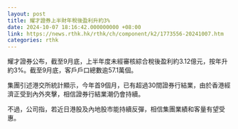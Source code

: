 ```yaml
---
layout: post
title: 耀才證券上半財年稅後盈利升約3%
date: 2024-10-07 18:16:42.000000000 +08:00
link: https://news.rthk.hk/rthk/ch/component/k2/1773556-20241007.htm
categories: rthk
---
```


耀才證券公布，截至9月底，上半年度未經審核綜合稅後盈利約3.12億元，按年升約3%。截至9月底，客戶戶口總數逾57.1萬個。

集團引述港交所統計顯示，今年首9個月，已有超過30間證券行結業，由於香港經濟正受到內外夾擊，相信證券行結業潮仍會持續。

不過，公司指，若近日港股及內地股市能持續反彈，相信集團業績和客量有望受惠。
